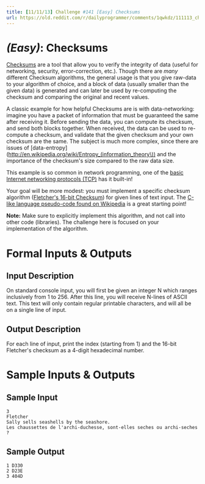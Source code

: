 ```yaml
---
title: [11/11/13] Challenge #141 [Easy] Checksums
url: https://old.reddit.com/r/dailyprogrammer/comments/1qwkdz/111113_challenge_141_easy_checksums/
---
```


# [](#EasyIcon) *(Easy)*: Checksums

[Checksums](http://en.wikipedia.org/wiki/Checksum) are a tool that allow you to verify the integrity of data (useful for networking, security, error-correction, etc.). Though there are *many* different Checksum algorithms, the general usage is that you give raw-data to your algorithm of choice, and a block of data (usually smaller than the given data) is generated and can later be used by re-computing the checksum and comparing the original and recent values.

A classic example for how helpful Checksums are is with data-networking: imagine you have a packet of information that must be guaranteed the same after receiving it. Before sending the data, you can compute its checksum, and send both blocks together. When received, the data can be used to re-compute a checksum, and validate that the given checksum and your own checksum are the same. The subject is much more complex, since there are issues of [data-entropy](http://en.wikipedia.org/wiki/Entropy_(information_theory\)) and the importance of the checksum's size compared to the raw data size.

This example is so common in network programming, one of the [basic Internet networking protocols (TCP)](http://en.wikipedia.org/wiki/Transmission_Control_Protocol#Checksum_computation) has it built-in!

Your goal will be more modest: you must implement a specific checksum algorithm ([Fletcher's 16-bit Checksum](http://en.wikipedia.org/wiki/Fletcher%27s_checksum)) for given lines of text input. The [C-like language pseudo-code found on Wikipedia](http://en.wikipedia.org/wiki/Fletcher%27s_checksum#Straightforward) is a great starting point!

**Note:** Make sure to explicitly implement this algorithm, and not call into other code (libraries). The challenge here is focused on your implementation of the algorithm.

# Formal Inputs & Outputs
## Input Description

On standard console input, you will first be given an integer N which ranges inclusively from 1 to 256. After this line, you will receive N-lines of ASCII text. This text will only contain regular printable characters, and will all be on a single line of input.

## Output Description

For each line of input, print the index (starting from 1) and the 16-bit Fletcher's checksum as a 4-digit hexadecimal number.

# Sample Inputs & Outputs
## Sample Input

    3
    Fletcher
    Sally sells seashells by the seashore.
    Les chaussettes de l'archi-duchesse, sont-elles seches ou archi-seches ?

## Sample Output

    1 D330
    2 D23E
    3 404D
